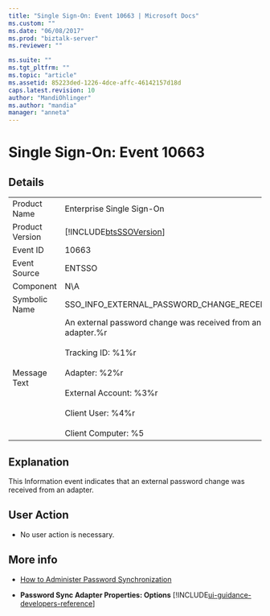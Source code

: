 ```yaml
---
title: "Single Sign-On: Event 10663 | Microsoft Docs"
ms.custom: ""
ms.date: "06/08/2017"
ms.prod: "biztalk-server"
ms.reviewer: ""

ms.suite: ""
ms.tgt_pltfrm: ""
ms.topic: "article"
ms.assetid: 85223ded-1226-4dce-affc-46142157d18d
caps.latest.revision: 10
author: "MandiOhlinger"
ms.author: "mandia"
manager: "anneta"
---
```

# Single Sign-On: Event 10663
## Details  

|                 |                                                                                                                                                                                                                      |
|-----------------|----------------------------------------------------------------------------------------------------------------------------------------------------------------------------------------------------------------------|
|  Product Name   |                                                                                              Enterprise Single Sign-On                                                                                               |
| Product Version |                                                                              [!INCLUDE[btsSSOVersion](../includes/btsssoversion-md.md)]                                                                              |
|    Event ID     |                                                                                                        10663                                                                                                         |
|  Event Source   |                                                                                                        ENTSSO                                                                                                        |
|    Component    |                                                                                                         N\A                                                                                                          |
|  Symbolic Name  |                                                                                      SSO_INFO_EXTERNAL_PASSWORD_CHANGE_RECEIVED                                                                                      |
|  Message Text   | An external password change was received from an adapter.%r<br /><br /> Tracking ID: %1%r<br /><br /> Adapter: %2%r<br /><br /> External Account: %3%r<br /><br /> Client User: %4%r<br /><br /> Client Computer: %5 |

## Explanation  
 This Information event indicates that an external password change was received from an  adapter.  

## User Action  

-   No user action is necessary.  

## More info

- [How to Administer Password Synchronization](../core/how-to-administer-password-synchronization.md)  

- **Password Sync Adapter Properties: Options** [!INCLUDE[ui-guidance-developers-reference](../includes/ui-guidance-developers-reference.md)]
